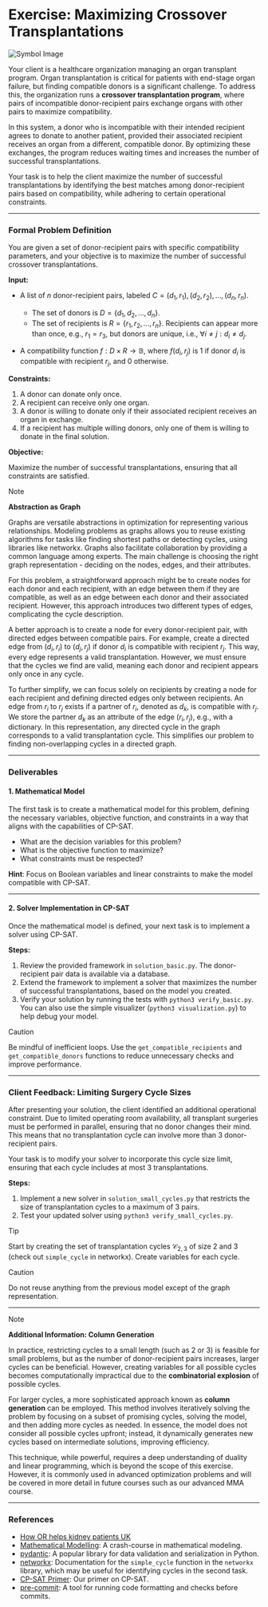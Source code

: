 # Exercise: Maximizing Crossover Transplantations

![Symbol Image](./.assets/dalle-transpl.png)

Your client is a healthcare organization managing an organ transplant program.
Organ transplantation is critical for patients with end-stage organ failure, but
finding compatible donors is a significant challenge. To address this, the
organization runs a **crossover transplantation program**, where pairs of
incompatible donor-recipient pairs exchange organs with other pairs to maximize
compatibility.

In this system, a donor who is incompatible with their intended recipient agrees
to donate to another patient, provided their associated recipient receives an
organ from a different, compatible donor. By optimizing these exchanges, the
program reduces waiting times and increases the number of successful
transplantations.

Your task is to help the client maximize the number of successful
transplantations by identifying the best matches among donor-recipient pairs
based on compatibility, while adhering to certain operational constraints.

---

### Formal Problem Definition

You are given a set of donor-recipient pairs with specific compatibility
parameters, and your objective is to maximize the number of successful crossover
transplantations.

**Input:**

- A list of $n$ donor-recipient pairs, labeled
  $C=(d_1, r_1), (d_2, r_2), \ldots, (d_n, r_n)$.

  - The set of donors is $D = \{d_1, d_2, \ldots, d_n\}$.
  - The set of recipients is $R = \{r_1, r_2, \ldots, r_n\}$. Recipients can
    appear more than once, e.g., $r_1 = r_3$, but donors are unique, i.e.,
    $\forall i \neq j: d_i \neq d_j$.

- A compatibility function $f: D \times R \rightarrow \mathbb{B}$, where
  $f(d_i, r_j)$ is 1 if donor $d_i$ is compatible with recipient $r_j$, and 0
  otherwise.

**Constraints:**

1. A donor can donate only once.
2. A recipient can receive only one organ.
3. A donor is willing to donate only if their associated recipient receives an
   organ in exchange.
4. If a recipient has multiple willing donors, only one of them is willing to
   donate in the final solution.

**Objective:**

Maximize the number of successful transplantations, ensuring that all
constraints are satisfied.

> [!NOTE]
>
> **Abstraction as Graph**
>
> Graphs are versatile abstractions in optimization for representing various
> relationships. Modeling problems as graphs allows you to reuse existing
> algorithms for tasks like finding shortest paths or detecting cycles, using
> libraries like networkx. Graphs also facilitate collaboration by providing a
> common language among experts. The main challenge is choosing the right graph
> representation - deciding on the nodes, edges, and their attributes.
>
> For this problem, a straightforward approach might be to create nodes for each
> donor and each recipient, with an edge between them if they are compatible, as
> well as an edge between each donor and their associated recipient. However,
> this approach introduces two different types of edges, complicating the cycle
> description.
>
> A better approach is to create a node for every donor-recipient pair, with
> directed edges between compatible pairs​. For example, create a directed edge
> from $(d_i, r_i)$ to $(d_j, r_j)$ if donor $d_i$ is compatible with recipient
> $r_j$. This way, every edge represents a valid transplantation. However, we
> must ensure that the cycles we find are valid, meaning each donor and
> recipient appears only once in any cycle.
>
> To further simplify, we can focus solely on recipients by creating a node for
> each recipient and defining directed edges only between recipients. An edge
> from $r_i$ to $r_j$ exists if a partner of $r_i$, denoted as $d_k$, is
> compatible with $r_j$​. We store the partner $d_k$ as an attribute of the edge
> $(r_i, r_j)$, e.g., with a dictionary. In this representation, any directed
> cycle in the graph corresponds to a valid transplantation cycle. This
> simplifies our problem to finding non-overlapping cycles in a directed graph.

---

### Deliverables

#### 1. **Mathematical Model**

The first task is to create a mathematical model for this problem, defining the
necessary variables, objective function, and constraints in a way that aligns
with the capabilities of CP-SAT.

- What are the decision variables for this problem?
- What is the objective function to maximize?
- What constraints must be respected?

**Hint**: Focus on Boolean variables and linear constraints to make the model
compatible with CP-SAT.

---

#### 2. **Solver Implementation in CP-SAT**

Once the mathematical model is defined, your next task is to implement a solver
using CP-SAT.

**Steps:**

1. Review the provided framework in `solution_basic.py`. The donor-recipient
   pair data is available via a database.
2. Extend the framework to implement a solver that maximizes the number of
   successful transplantations, based on the model you created.
3. Verify your solution by running the tests with `python3 verify_basic.py`. You
   can also use the simple visualizer (`python3 visualization.py`) to help debug
   your model.

> [!CAUTION]
>
> Be mindful of inefficient loops. Use the `get_compatible_recipients` and
> `get_compatible_donors` functions to reduce unnecessary checks and improve
> performance.

---

### Client Feedback: Limiting Surgery Cycle Sizes

After presenting your solution, the client identified an additional operational
constraint. Due to limited operating room availability, all transplant surgeries
must be performed in parallel, ensuring that no donor changes their mind. This
means that no transplantation cycle can involve more than 3 donor-recipient
pairs.

Your task is to modify your solver to incorporate this cycle size limit,
ensuring that each cycle includes at most 3 transplantations.

**Steps:**

1. Implement a new solver in `solution_small_cycles.py` that restricts the size
   of transplantation cycles to a maximum of 3 pairs.
2. Test your updated solver using `python3 verify_small_cycles.py`.

> [!TIP]
>
> Start by creating the set of transplantation cycles $\mathcal{C}_{2,3}$ of
> size 2 and 3 (check out `simple_cycle` in networkx). Create variables for each
> cycle.

> [!CAUTION]
>
> Do not reuse anything from the previous model except of the graph
> representation.

---

> [!NOTE]
>
> **Additional Information: Column Generation**
>
> In practice, restricting cycles to a small length (such as 2 or 3) is feasible
> for small problems, but as the number of donor-recipient pairs increases,
> larger cycles can be beneficial. However, creating variables for all possible
> cycles becomes computationally impractical due to the **combinatorial
> explosion** of possible cycles.
>
> For larger cycles, a more sophisticated approach known as **column
> generation** can be employed. This method involves iteratively solving the
> problem by focusing on a subset of promising cycles, solving the model, and
> then adding more cycles as needed. In essence, the model does not consider all
> possible cycles upfront; instead, it dynamically generates new cycles based on
> intermediate solutions, improving efficiency.
>
> This technique, while powerful, requires a deep understanding of duality and
> linear programming, which is beyond the scope of this exercise. However, it is
> commonly used in advanced optimization problems and will be covered in more
> detail in future courses such as our advanced MMA course.

---

### References

- [How OR helps kidney patients UK](https://www.theorsociety.com/ORS/ORS/About-OR/Case-Studies/How-OR-helps-kidney-patients-UK.aspx)
- [Mathematical Modelling](https://www.gurobi.com/resources/math-programming-modeling-basics/):
  A crash-course in mathematical modeling.
- [pydantic](https://docs.pydantic.dev/latest/): A popular library for data
  validation and serialization in Python.
- [networkx](https://networkx.org/documentation/stable/reference/algorithms/generated/networkx.algorithms.cycles.simple_cycles.html):
  Documentation for the `simple_cycle` function in the `networkx` library, which
  may be useful for identifying cycles in the second task.
- [CP-SAT Primer](https://github.com/d-krupke/cpsat-primer): Our primer on
  CP-SAT.
- [pre-commit](https://pre-commit.com/): A tool for running code formatting and
  checks before commits.
